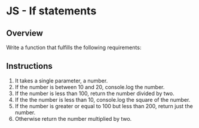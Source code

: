 # JS - If statements

## Overview
Write a function that fulfills the following requirements:

## Instructions
1. It takes a single parameter, a number.
2. If the number is between 10 and 20, console.log the number.
3. If the number is less than 100, return the number divided by two.
4. If the the number is less than 10, console.log the square of the number.
5. If the number is greater or equal to 100 but less than 200, return just the number.
6. Otherwise return the number multiplied by two.
